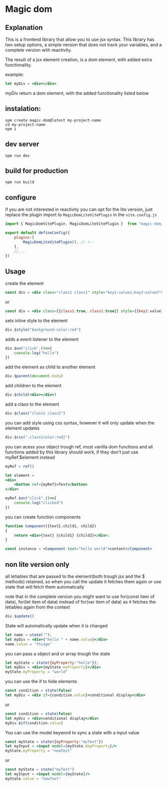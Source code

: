# Magic dom

## Explanation

This is a frontend library that allow you to use jsx syntax. This library has two setup options, a simple version that does not track your variables, and a complete version with reactivity.

The result of a jsx element creation, is a dom element, with added extra functionality.

example:

```jsx
let myDiv = <div></div>
```

myDiv return a dom element, with the added functionality listed below

## instalation:

```
npm create magic-dom@latest my-project-name
cd my-project-name
npm i
```

## dev server
```
npm run dev
```

## build for production

```
npm run build
```

## configure

if you are not interested in reactivity you can opt for the lite version, just replace
the plugin import to `MagicDomLiteVitePlugin` in the `vite.config.js`

```jsx
import { MagicDomVitePlugin, MagicDomLiteVitePlugin }  from "magic-dom/vite-plugin"

export default defineConfig({
    plugins:[
        MagicDomLiteVitePlugin(), // <--
    ],
    //...
})
```

## Usage

create the element
```jsx
const div = <div class="class1 class1" style="key1:value1;key2:value2"></div>
```
or
```jsx
const div = <div class={{class1:true, class1:true}} style={{key1:value1, key2:value2}}></div>
```


sets inline style to the element
```jsx
div.$style("background-color:red")
```

adds a event listener to the element
```jsx
div.$on("click",()=>{
    console.log("hello")
})
```

add the element as child to another element
```jsx
div.$parent(document.body)
```

add children to the element
```jsx
div.$child(<div></div>)
```

add a class to the element
```jsx
div.$class("class1 class2")
```

you can add style using css syntax, however it will only update when the element updates
```jsx
div.$css(".class{color:red}")
```

you can acess your object trough ref, most vanilla dom functions and all functions added by this library should work,
if they don't just use myRef.$element instead
```jsx
myRef = ref()

let element =
<div>
    <button ref={myRef}>Test</button>
</div>

myRef.$on("click",()=>{
    console.log("clicked")
})
```

you can create function components

```jsx
function Component({text},child1, child2)
{
    return <div>{text} {child1} {child2}</div>;
}

const instance = <Component text="hello world">content</Component>
```

## non lite version only

all letiables that are passed to the element(both trough jsx and the $ methods) retained, so when you call
the update it fetches them again or use state that will fetch them automatically

 note that in the complete version you might want to use for(const item of data), for(let item of data) instead of for(var item of data) as it fetches the letiables again from the context
```jsx
div.$update()
```

State will automatically update when it is changed
```jsx
let name = state("");
let myDiv = <div>{"hello " + name.value}</div>
name.value = "thiago"
```

you can pass a object and or array trough the state
```jsx
let myState = state({myProperty:"hello"});
let myDiv = <div>{myState.myProperty}</div>
myState.myProperty = "world"
```

you can use the if to hide elements

```jsx
const condition = state(false)
let myDiv = <div if={condition.value}>conditional display</div>
```
or
```jsx
const condition = state(false)
let myDiv = <div>conditional display</div>
myDiv.$if(condition.value)
```

You can use the model keyword to sync a state with a input value
```jsx
const myState = state({myProperty:"myText"})
let myInput = <input model={myState.$myProperty}/>
myState.myProperty = "newText"

```
or 
```jsx
const myState = state("myText")
let myInput = <input model={myState}/>
myState.value = "newText"
```



